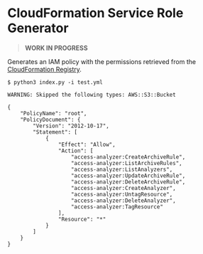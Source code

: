 # CloudFormation Service Role Generator

> **WORK IN PROGRESS**

Generates an IAM policy with the permissions retrieved from the [CloudFormation Registry](https://docs.aws.amazon.com/AWSCloudFormation/latest/UserGuide/registry.html).

```
$ python3 index.py -i test.yml

WARNING: Skipped the following types: AWS::S3::Bucket

{
    "PolicyName": "root",
    "PolicyDocument": {
        "Version": "2012-10-17",
        "Statement": [
            {
                "Effect": "Allow",
                "Action": [
                    "access-analyzer:CreateArchiveRule",
                    "access-analyzer:ListArchiveRules",
                    "access-analyzer:ListAnalyzers",
                    "access-analyzer:UpdateArchiveRule",
                    "access-analyzer:DeleteArchiveRule",
                    "access-analyzer:CreateAnalyzer",
                    "access-analyzer:UntagResource",
                    "access-analyzer:DeleteAnalyzer",
                    "access-analyzer:TagResource"
                ],
                "Resource": "*"
            }
        ]
    }
}
```
